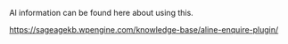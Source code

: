 Al information can be found here about using this. 

https://sageagekb.wpengine.com/knowledge-base/aline-enquire-plugin/
